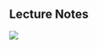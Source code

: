 ## Lecture Notes

![](https://github.com/greyhatguy007/MachineLearningAndrewNG/blob/main/home/ex4/Lectures/imgs/ss1.png)